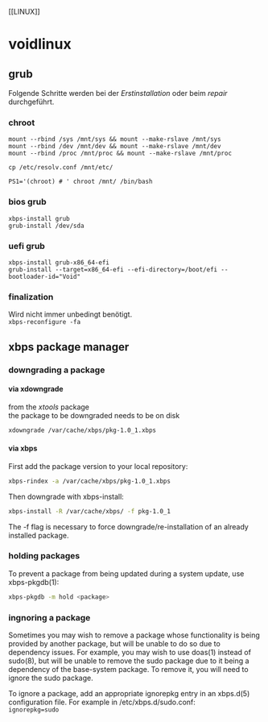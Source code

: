 [[LINUX]]
# voidlinux
## grub
Folgende Schritte werden bei der *Erstinstallation* oder beim *repair*
durchgeführt.
### chroot
```
mount --rbind /sys /mnt/sys && mount --make-rslave /mnt/sys
mount --rbind /dev /mnt/dev && mount --make-rslave /mnt/dev
mount --rbind /proc /mnt/proc && mount --make-rslave /mnt/proc

cp /etc/resolv.conf /mnt/etc/

PS1='(chroot) # ' chroot /mnt/ /bin/bash

```
### bios grub
```
xbps-install grub
grub-install /dev/sda
```

### uefi grub
```
xbps-install grub-x86_64-efi
grub-install --target=x86_64-efi --efi-directory=/boot/efi --bootloader-id="Void"
```

### finalization
Wird nicht immer unbedingt benötigt.  
`xbps-reconfigure -fa`


## xbps package manager

### downgrading a package
#### via xdowngrade
from the *xtools* package  
the package to be downgraded needs to be on disk  

```bash
xdowngrade /var/cache/xbps/pkg-1.0_1.xbps
```  

#### via xbps
First add the package version to your local repository:  
```bash
xbps-rindex -a /var/cache/xbps/pkg-1.0_1.xbps
```  

Then downgrade with xbps-install:  
```bash
xbps-install -R /var/cache/xbps/ -f pkg-1.0_1
```

The -f flag is necessary to force downgrade/re-installation of an already installed package.

### holding packages
To prevent a package from being updated during a system update, use xbps-pkgdb(1):  
```bash
xbps-pkgdb -m hold <package>
```  

### ingnoring a package
Sometimes you may wish to remove a package whose functionality is being provided
by another package, but will be unable to do so due to dependency issues. For
example, you may wish to use doas(1) instead of sudo(8), but will be unable to
remove the sudo package due to it being a dependency of the base-system package.
To remove it, you will need to ignore the sudo package.  

To ignore a package, add an appropriate ignorepkg entry in an xbps.d(5)
configuration file. For example in /etc/xbps.d/sudo.conf:    
`ignorepkg=sudo`  
